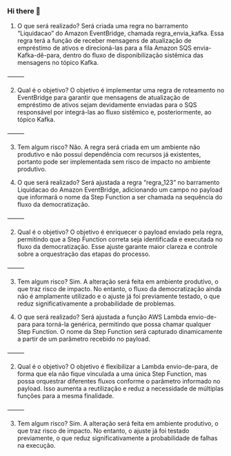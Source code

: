 ### Hi there 👋

<!--
**Luizzz4727/Luizzz4727** is a ✨ _special_ ✨ repository because its `README.md` (this file) appears on your GitHub profile.

Here are some ideas to get you started:

- 🔭 I’m currently working on ...
- 🌱 I’m currently learning ...
- 👯 I’m looking to collaborate on ...
- 🤔 I’m looking for help with ...
- 💬 Ask me about ...
- 📫 How to reach me: ...
- 😄 Pronouns: ...
- ⚡ Fun fact: ...
-->

1. O que será realizado?
Será criada uma regra no barramento “Liquidacao” do Amazon EventBridge, chamada regra_envia_kafka. Essa regra terá a função de receber mensagens de atualização de empréstimo de ativos e direcioná-las para a fila Amazon SQS envia-Kafka-dê-para, dentro do fluxo de disponibilização sistêmica das mensagens no tópico Kafka.

⸻

2. Qual é o objetivo?
O objetivo é implementar uma regra de roteamento no EventBridge para garantir que mensagens de atualização de empréstimo de ativos sejam devidamente enviadas para o SQS responsável por integrá-las ao fluxo sistêmico e, posteriormente, ao tópico Kafka.

⸻

3. Tem algum risco?
Não. A regra será criada em um ambiente não produtivo e não possui dependência com recursos já existentes, portanto pode ser implementada sem risco de impacto no ambiente produtivo.

1. O que será realizado?
Será ajustada a regra “regra_123” no barramento Liquidacao do Amazon EventBridge, adicionando um campo no payload que informará o nome da Step Function a ser chamada na sequência do fluxo da democratização.

⸻

2. Qual é o objetivo?
O objetivo é enriquecer o payload enviado pela regra, permitindo que a Step Function correta seja identificada e executada no fluxo da democratização. Esse ajuste garante maior clareza e controle sobre a orquestração das etapas do processo.

⸻

3. Tem algum risco?
Sim. A alteração será feita em ambiente produtivo, o que traz risco de impacto. No entanto, o fluxo da democratização ainda não é amplamente utilizado e o ajuste já foi previamente testado, o que reduz significativamente a probabilidade de problemas.

1. O que será realizado?
Será ajustada a função AWS Lambda envio-de-para para torná-la genérica, permitindo que possa chamar qualquer Step Function. O nome da Step Function será capturado dinamicamente a partir de um parâmetro recebido no payload.

⸻

2. Qual é o objetivo?
O objetivo é flexibilizar a Lambda envio-de-para, de forma que ela não fique vinculada a uma única Step Function, mas possa orquestrar diferentes fluxos conforme o parâmetro informado no payload. Isso aumenta a reutilização e reduz a necessidade de múltiplas funções para a mesma finalidade.

⸻

3. Tem algum risco?
Sim. A alteração será feita em ambiente produtivo, o que traz risco de impacto. No entanto, o ajuste já foi testado previamente, o que reduz significativamente a probabilidade de falhas na execução.
